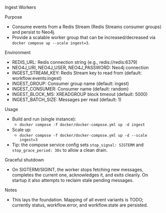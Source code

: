 Ingest Workers

Purpose

- Consume events from a Redis Stream (Redis Streams consumer groups) and persist to Neo4j.
- Provide a scalable worker group that can be increased/decreased via `docker compose up --scale ingest=3`.

Environment

- REDIS_URL: Redis connection string (e.g., redis://redis:6379)
- NEO4J_URI, NEO4J_USER, NEO4J_PASSWORD: Neo4j connection
- INGEST_STREAM_KEY: Redis Stream key to read from (default: workflow:events:ingest)
- INGEST_GROUP: Consumer group name (default: ingest)
- INGEST_CONSUMER: Consumer name (default: random)
- INGEST_BLOCK_MS: XREADGROUP block timeout (default: 5000)
- INGEST_BATCH_SIZE: Messages per read (default: 1)

Usage

- Build and run (single instance):
  - `docker compose -f docker/docker-compose.yml up -d ingest`
- Scale up:
  - `docker compose -f docker/docker-compose.yml up -d --scale ingest=3`
- Tip: the compose service config sets `stop_signal: SIGTERM` and `stop_grace_period: 30s` to allow a clean drain.

Graceful shutdown

- On SIGTERM/SIGINT, the worker stops fetching new messages, completes the current one, acknowledges it, and exits cleanly. On startup it also attempts to reclaim stale pending messages.

Notes

- This lays the foundation. Mapping of all event variants is TODO; currently status, workflow.error, and workflow.state are persisted.

